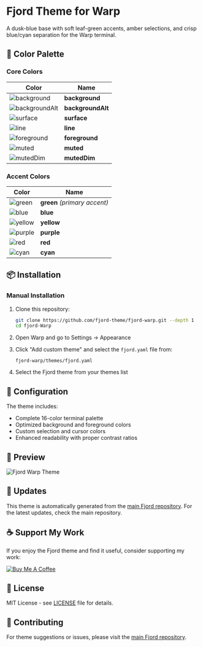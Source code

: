 # Fjord Theme for Warp

A dusk-blue base with soft leaf-green accents, amber selections, and crisp blue/cyan separation for the Warp terminal.

## 🎨 Color Palette

### Core Colors

| Color                                                     | Name              |
| --------------------------------------------------------- | ----------------- |
| ![background](https://img.shields.io/badge/%231B2532-#1B2532)                    | **background**    |
| ![backgroundAlt](https://img.shields.io/badge/%23222E3F-#222E3F)              | **backgroundAlt** |
| ![surface](https://img.shields.io/badge/%231F2A39-#1F2A39)                          | **surface**       |
| ![line](https://img.shields.io/badge/%23233141-#233141)                                | **line**          |
| ![foreground](https://img.shields.io/badge/%23E8F0F3-#E8F0F3)                    | **foreground**    |
| ![muted](https://img.shields.io/badge/%236C7A86-#6C7A86)                              | **muted**         |
| ![mutedDim](https://img.shields.io/badge/%2351606B-#51606B)                        | **mutedDim**      |

### Accent Colors

| Color                                                     | Name                         |
| --------------------------------------------------------- | ---------------------------- |
| ![green](https://img.shields.io/badge/%239DD99A-#9DD99A)                              | **green** _(primary accent)_ |
| ![blue](https://img.shields.io/badge/%235DA6EA-#5DA6EA)                                | **blue**                     |
| ![yellow](https://img.shields.io/badge/%23FFD285-#FFD285)                            | **yellow**                   |
| ![purple](https://img.shields.io/badge/%23B9A0F8-#B9A0F8)                            | **purple**                   |
| ![red](https://img.shields.io/badge/%23F37C7C-#F37C7C)                                  | **red**                      |
| ![cyan](https://img.shields.io/badge/%23B8E7E9-#B8E7E9)                                | **cyan**                     |
## 📦 Installation


### Manual Installation

1. Clone this repository:

   ```bash
   git clone https://github.com/fjord-theme/fjord-warp.git --depth 1
   cd fjord-Warp
   ```




2. Open Warp and go to Settings → Appearance
3. Click "Add custom theme" and select the `fjord.yaml` file from:
   ```
   fjord-warp/themes/fjord.yaml
   ```
4. Select the Fjord theme from your themes list





## 🔧 Configuration

The theme includes:

- Complete 16-color terminal palette
- Optimized background and foreground colors
- Custom selection and cursor colors
- Enhanced readability with proper contrast ratios
## 📸 Preview

![Fjord Warp Theme](https://raw.githubusercontent.com/fjord-theme/fjord/main/docs/images/colortest.png)


## 🔄 Updates

This theme is automatically generated from the [main Fjord repository](https://github.com/fjord-theme/fjord). For the latest updates, check the main repository.
## ☕ Support My Work

If you enjoy the Fjord theme and find it useful, consider supporting my work:

[![Buy Me A Coffee](https://img.shields.io/badge/Buy_Me_A_Coffee-99dd9a?style=for-the-badge&logo=buy-me-a-coffee&logoColor=FFD285&logoSize=auto&labelColor=1B2532)](https://buymeacoffee.com/jshuntley)
## 📄 License

MIT License - see [LICENSE](LICENSE) file for details.
## 🤝 Contributing

For theme suggestions or issues, please visit the [main Fjord repository](https://github.com/fjord-theme/fjord).